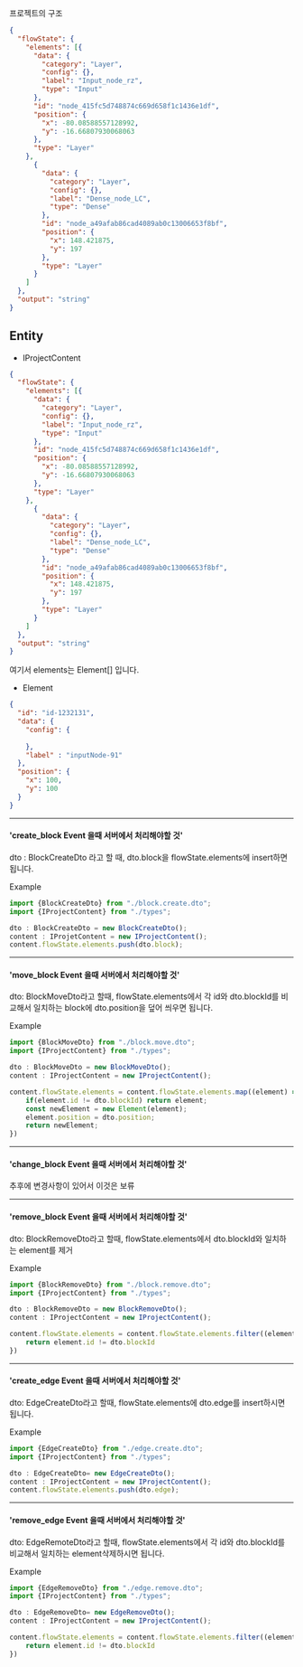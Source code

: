 
프로젝트의 구조

```json
{
  "flowState": {
    "elements": [{
      "data": {
        "category": "Layer",
        "config": {},
        "label": "Input_node_rz",
        "type": "Input"
      },
      "id": "node_415fc5d748874c669d658f1c1436e1df",
      "position": {
        "x": -80.08588557128992,
        "y": -16.66807930068063
      },
      "type": "Layer"
    },
      {
        "data": {
          "category": "Layer",
          "config": {},
          "label": "Dense_node_LC",
          "type": "Dense"
        },
        "id": "node_a49afab86cad4089ab0c13006653f8bf",
        "position": {
          "x": 148.421875,
          "y": 197
        },
        "type": "Layer"
      }
    ]
  },
  "output": "string"
}

```

## Entity

- IProjectContent 
```json
{
  "flowState": {
    "elements": [{
      "data": {
        "category": "Layer",
        "config": {},
        "label": "Input_node_rz",
        "type": "Input"
      },
      "id": "node_415fc5d748874c669d658f1c1436e1df",
      "position": {
        "x": -80.08588557128992,
        "y": -16.66807930068063
      },
      "type": "Layer"
    },
      {
        "data": {
          "category": "Layer",
          "config": {},
          "label": "Dense_node_LC",
          "type": "Dense"
        },
        "id": "node_a49afab86cad4089ab0c13006653f8bf",
        "position": {
          "x": 148.421875,
          "y": 197
        },
        "type": "Layer"
      }
    ]
  },
  "output": "string"
}
```
여기서 elements는 Element[] 입니다.
- Element
```json
{
  "id": "id-1232131",
  "data": {
    "config": {
      
    },
    "label" : "inputNode-91"
  },
  "position": {
    "x": 100,
    "y": 100
  }
}
```
---
#### 'create_block Event 을때 서버에서 처리해야할 것'
dto : BlockCreateDto 라고 할 때, 
dto.block을 flowState.elements에 insert하면 됩니다.

Example
```typescript
import {BlockCreateDto} from "./block.create.dto";
import {IProjectContent} from "./types";

dto : BlockCreateDto = new BlockCreateDto();
content : IProjetContent = new IProjectContent();
content.flowState.elements.push(dto.block);
```
---
#### 'move_block Event 을때 서버에서 처리해야할 것'
dto: BlockMoveDto라고 할때,
flowState.elements에서 각 id와 dto.blockId를 비교해서 
일치하는 block에 dto.position을 덮어 씌우면 됩니다.

Example
```typescript
import {BlockMoveDto} from "./block.move.dto";
import {IProjectContent} from "./types";

dto : BlockMoveDto = new BlockMoveDto();
content : IProjectContent = new IProjectContent();

content.flowState.elements = content.flowState.elements.map((element) => {
    if(element.id != dto.blockId) return element;
    const newElement = new Element(element);
    element.position = dto.position;
    return newElement;
})
```
---
#### 'change_block Event 을때 서버에서 처리해야할 것'
추후에 변경사항이 있어서 이것은 보류

---
#### 'remove_block Event 을때 서버에서 처리해야할 것'
dto: BlockRemoveDto라고 할때,
flowState.elements에서 dto.blockId와 일치하는 element를 제거

Example

```typescript
import {BlockRemoveDto} from "./block.remove.dto";
import {IProjectContent} from "./types";

dto : BlockRemoveDto = new BlockRemoveDto();
content : IProjectContent = new IProjectContent();

content.flowState.elements = content.flowState.elements.filter((element) => {
    return element.id != dto.blockId
})
```
---
#### 'create_edge Event 을때 서버에서 처리해야할 것'
dto: EdgeCreateDto라고 할때,
flowState.elements에 dto.edge를 insert하시면 됩니다.

Example

```typescript
import {EdgeCreateDto} from "./edge.create.dto";
import {IProjectContent} from "./types";

dto : EdgeCreateDto= new EdgeCreateDto();
content : IProjectContent = new IProjectContent();
content.flowState.elements.push(dto.edge);
````
---
#### 'remove_edge Event 을때 서버에서 처리해야할 것'
dto: EdgeRemoteDto라고 할때,
flowState.elements에서 각 id와 dto.blockId를 비교해서
일치하는 element삭제하시면 됩니다.

Example
```typescript
import {EdgeRemoveDto} from "./edge.remove.dto";
import {IProjectContent} from "./types";

dto : EdgeRemoveDto= new EdgeRemoveDto();
content : IProjectContent = new IProjectContent();

content.flowState.elements = content.flowState.elements.filter((element) => {
    return element.id != dto.blockId
})
````
